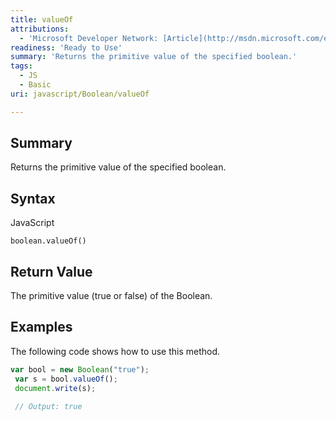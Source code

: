 ```yaml
---
title: valueOf
attributions:
  - 'Microsoft Developer Network: [Article](http://msdn.microsoft.com/en-us/library/ie/jj155288(v=vs.94).aspx)'
readiness: 'Ready to Use'
summary: 'Returns the primitive value of the specified boolean.'
tags:
  - JS
  - Basic
uri: javascript/Boolean/valueOf

---
```

## Summary

Returns the primitive value of the specified boolean.

## Syntax

<span class="language">JavaScript</span>

    boolean.valueOf()

## Return Value

The primitive value (true or false) of the Boolean.

## Examples

The following code shows how to use this method.

``` js
var bool = new Boolean("true");
 var s = bool.valueOf();
 document.write(s);

 // Output: true
```

